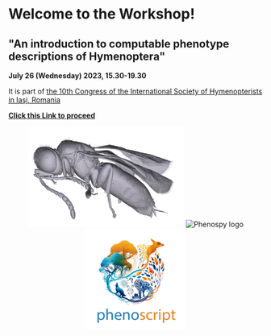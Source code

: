 # Welcome to the Workshop! 
## "An introduction to computable phenotype descriptions of Hymenoptera"

**July 26 (Wednesday) 2023, 15.30-19.30**

It is part of [the 10th Congress of the International Society of Hymenopterists in Iaşi, Romania](https://www.hymenopterists.org/2023-congress/#program)

**[Click this Link to proceed](https://github.com/diegosasso/workshop_ISH2023/wiki)**


<p align="center">
  <img src="https://github.com/diegosasso/workshop_ISH2023/blob/main/images/wasp.png" width="310" title="Phenospy logo">
  <img src="https://raw.githubusercontent.com/sergeitarasov/PhenoScript/main/phenospy.png" width="200" title="Phenospy logo">
  <img src="https://raw.githubusercontent.com/sergeitarasov/vscode-phenoscript/main/icon.png" width="200" title="Phenoscript logo">
</p> 